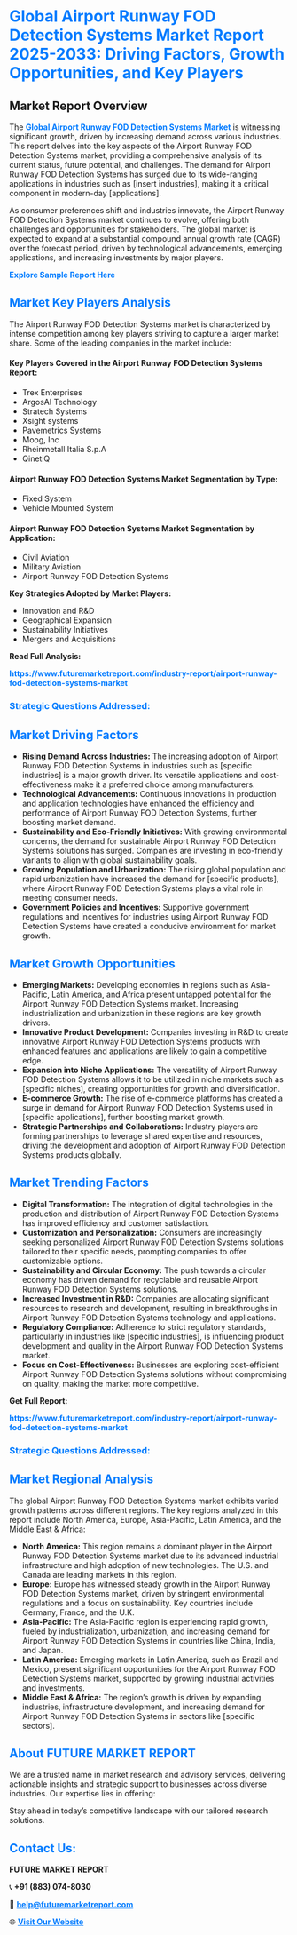 <h1 style="color: #007BFF;">Global Airport Runway FOD Detection Systems Market Report 2025-2033: Driving Factors, Growth Opportunities, and Key Players</h1>

<section id="overview">
<h2>Market Report Overview</h2>
<p>The <a href="https://www.futuremarketreport.com/industry-report/airport-runway-fod-detection-systems-market" style="color: #007BFF; text-decoration: none;"><strong>Global Airport Runway FOD Detection Systems Market</strong></a> is witnessing significant growth, driven by increasing demand across various industries. This report delves into the key aspects of the Airport Runway FOD Detection Systems market, providing a comprehensive analysis of its current status, future potential, and challenges. The demand for Airport Runway FOD Detection Systems has surged due to its wide-ranging applications in industries such as [insert industries], making it a critical component in modern-day [applications].</p>
<p>As consumer preferences shift and industries innovate, the Airport Runway FOD Detection Systems market continues to evolve, offering both challenges and opportunities for stakeholders. The global market is expected to expand at a substantial compound annual growth rate (CAGR) over the forecast period, driven by technological advancements, emerging applications, and increasing investments by major players.</p>
</section>

<section id="overview">
<p><a href="https://www.futuremarketreport.com/request-sample/reportId=124595" style="color: #007BFF; text-decoration: none;"><strong>Explore Sample Report Here</strong></a></p>
</section>

<section id="key-players">
<h2 style="color: #007BFF;">Market Key Players Analysis</h2>
<p>The Airport Runway FOD Detection Systems market is characterized by intense competition among key players striving to capture a larger market share. Some of the leading companies in the market include:</p>
<h4>Key Players Covered in the Airport Runway FOD Detection Systems Report:</h4>
<ul><li>Trex Enterprises</li><li>ArgosAI Technology</li><li>Stratech Systems</li><li>Xsight systems</li><li>Pavemetrics Systems</li><li>Moog, Inc</li><li>Rheinmetall Italia S.p.A</li><li>QinetiQ</li></ul>
<h4>Airport Runway FOD Detection Systems Market Segmentation by Type:</h4>
<ul><li>Fixed System</li><li>Vehicle Mounted System</li></ul>

<h4>Airport Runway FOD Detection Systems Market Segmentation by Application:</h4>
<ul><li>Civil Aviation</li><li>Military Aviation</li><li>Airport Runway FOD Detection Systems</li></ul>
<p><strong>Key Strategies Adopted by Market Players:</strong></p>
<ul>
<li>Innovation and R&D</li>
<li>Geographical Expansion</li>
<li>Sustainability Initiatives</li>
<li>Mergers and Acquisitions</li>
</ul>
</section>

<section>
<p><strong>Read Full Analysis: </strong></p><a href="https://www.futuremarketreport.com/industry-report/airport-runway-fod-detection-systems-market" style="color: #007BFF; text-decoration: none;"><strong>https://www.futuremarketreport.com/industry-report/airport-runway-fod-detection-systems-market</strong></a>
<h3 style="color: #007BFF;">Strategic Questions Addressed:</h3>
</section>

<section id="driving-factors">
<h2 style="color: #007BFF;">Market Driving Factors</h2>
<ul>
<li><strong>Rising Demand Across Industries:</strong> The increasing adoption of Airport Runway FOD Detection Systems in industries such as [specific industries] is a major growth driver. Its versatile applications and cost-effectiveness make it a preferred choice among manufacturers.</li>
<li><strong>Technological Advancements:</strong> Continuous innovations in production and application technologies have enhanced the efficiency and performance of Airport Runway FOD Detection Systems, further boosting market demand.</li>
<li><strong>Sustainability and Eco-Friendly Initiatives:</strong> With growing environmental concerns, the demand for sustainable Airport Runway FOD Detection Systems solutions has surged. Companies are investing in eco-friendly variants to align with global sustainability goals.</li>
<li><strong>Growing Population and Urbanization:</strong> The rising global population and rapid urbanization have increased the demand for [specific products], where Airport Runway FOD Detection Systems plays a vital role in meeting consumer needs.</li>
<li><strong>Government Policies and Incentives:</strong> Supportive government regulations and incentives for industries using Airport Runway FOD Detection Systems have created a conducive environment for market growth.</li>
</ul>
</section>

<section id="growth-opportunities">
<h2 style="color: #007BFF;">Market Growth Opportunities</h2>
<ul>
<li><strong>Emerging Markets:</strong> Developing economies in regions such as Asia-Pacific, Latin America, and Africa present untapped potential for the Airport Runway FOD Detection Systems market. Increasing industrialization and urbanization in these regions are key growth drivers.</li>
<li><strong>Innovative Product Development:</strong> Companies investing in R&D to create innovative Airport Runway FOD Detection Systems products with enhanced features and applications are likely to gain a competitive edge.</li>
<li><strong>Expansion into Niche Applications:</strong> The versatility of Airport Runway FOD Detection Systems allows it to be utilized in niche markets such as [specific niches], creating opportunities for growth and diversification.</li>
<li><strong>E-commerce Growth:</strong> The rise of e-commerce platforms has created a surge in demand for Airport Runway FOD Detection Systems used in [specific applications], further boosting market growth.</li>
<li><strong>Strategic Partnerships and Collaborations:</strong> Industry players are forming partnerships to leverage shared expertise and resources, driving the development and adoption of Airport Runway FOD Detection Systems products globally.</li>
</ul>
</section>

<section id="trending-factors">
<h2 style="color: #007BFF;">Market Trending Factors</h2>
<ul>
<li><strong>Digital Transformation:</strong> The integration of digital technologies in the production and distribution of Airport Runway FOD Detection Systems has improved efficiency and customer satisfaction.</li>
<li><strong>Customization and Personalization:</strong> Consumers are increasingly seeking personalized Airport Runway FOD Detection Systems solutions tailored to their specific needs, prompting companies to offer customizable options.</li>
<li><strong>Sustainability and Circular Economy:</strong> The push towards a circular economy has driven demand for recyclable and reusable Airport Runway FOD Detection Systems solutions.</li>
<li><strong>Increased Investment in R&D:</strong> Companies are allocating significant resources to research and development, resulting in breakthroughs in Airport Runway FOD Detection Systems technology and applications.</li>
<li><strong>Regulatory Compliance:</strong> Adherence to strict regulatory standards, particularly in industries like [specific industries], is influencing product development and quality in the Airport Runway FOD Detection Systems market.</li>
<li><strong>Focus on Cost-Effectiveness:</strong> Businesses are exploring cost-efficient Airport Runway FOD Detection Systems solutions without compromising on quality, making the market more competitive.</li>
</ul>
</section>

<section>
<p><strong>Get Full Report: </strong></p><a href="https://www.futuremarketreport.com/industry-report/airport-runway-fod-detection-systems-market" style="color: #007BFF; text-decoration: none;"><strong>https://www.futuremarketreport.com/industry-report/airport-runway-fod-detection-systems-market</strong></a>
<h3 style="color: #007BFF;">Strategic Questions Addressed:</h3>
</section>


<section id="regional-analysis">
<h2 style="color: #007BFF;">Market Regional Analysis</h2>
<p>The global Airport Runway FOD Detection Systems market exhibits varied growth patterns across different regions. The key regions analyzed in this report include North America, Europe, Asia-Pacific, Latin America, and the Middle East & Africa:</p>
<ul>
<li><strong>North America:</strong> This region remains a dominant player in the Airport Runway FOD Detection Systems market due to its advanced industrial infrastructure and high adoption of new technologies. The U.S. and Canada are leading markets in this region.</li>
<li><strong>Europe:</strong> Europe has witnessed steady growth in the Airport Runway FOD Detection Systems market, driven by stringent environmental regulations and a focus on sustainability. Key countries include Germany, France, and the U.K.</li>
<li><strong>Asia-Pacific:</strong> The Asia-Pacific region is experiencing rapid growth, fueled by industrialization, urbanization, and increasing demand for Airport Runway FOD Detection Systems in countries like China, India, and Japan.</li>
<li><strong>Latin America:</strong> Emerging markets in Latin America, such as Brazil and Mexico, present significant opportunities for the Airport Runway FOD Detection Systems market, supported by growing industrial activities and investments.</li>
<li><strong>Middle East & Africa:</strong> The region’s growth is driven by expanding industries, infrastructure development, and increasing demand for Airport Runway FOD Detection Systems in sectors like [specific sectors].</li>
</ul>
</section>

<footer>
<h2 style="color: #007BFF;">About FUTURE MARKET REPORT</h2>
<p>We are a trusted name in market research and advisory services, delivering actionable insights and strategic support to businesses across diverse industries. Our expertise lies in offering:</p>

<p>Stay ahead in today’s competitive landscape with our tailored research solutions.</p>

<h2 style="color: #007BFF;">Contact Us:</h2>
<p><strong>FUTURE MARKET REPORT</strong></p>
<p>📞 <strong>+91 (883) 074-8030</strong></p>
<p>📧 <strong><a href="mailto:help@futuremarketreport.com" style="color: #007BFF;">help@futuremarketreport.com</a></strong></p>
<p>🌐 <strong><a href="https://www.futuremarketreport.com/" style="color: #007BFF;">Visit Our Website</a></strong></p>
</footer>